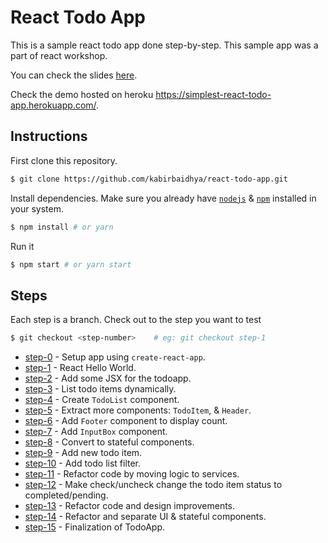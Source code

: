 # React Todo App

This is a sample react todo app done step-by-step.
This sample app was a part of react workshop.

You can check the slides [here](https://speakerdeck.com/kabirbaidhya/frontend-development-with-react).

Check the demo hosted on heroku https://simplest-react-todo-app.herokuapp.com/.


## Instructions

First clone this repository.
```bash
$ git clone https://github.com/kabirbaidhya/react-todo-app.git
```

Install dependencies. Make sure you already have [`nodejs`](https://nodejs.org/en/) & [`npm`](https://www.npmjs.com/) installed in your system.
```bash
$ npm install # or yarn
```

Run it
```bash
$ npm start # or yarn start
```

## Steps
Each step is a branch. Check out to the step you want to test

```bash
$ git checkout <step-number>    # eg: git checkout step-1
```
* [step-0](https://github.com/kabirbaidhya/react-todo-app/commits/step-0) - Setup app using `create-react-app`.
* [step-1](https://github.com/kabirbaidhya/react-todo-app/commits/step-1) - React Hello World.
* [step-2](https://github.com/kabirbaidhya/react-todo-app/commits/step-2) - Add some JSX for the todoapp.
* [step-3](https://github.com/kabirbaidhya/react-todo-app/commits/step-3) - List todo items dynamically.
* [step-4](https://github.com/kabirbaidhya/react-todo-app/commits/step-4) - Create `TodoList` component.
* [step-5](https://github.com/kabirbaidhya/react-todo-app/commits/step-5) - Extract more components: `TodoItem`, & `Header`.
* [step-6](https://github.com/kabirbaidhya/react-todo-app/commits/step-6) - Add `Footer` component to display count.
* [step-7](https://github.com/kabirbaidhya/react-todo-app/commits/step-7) - Add `InputBox` component.
* [step-8](https://github.com/kabirbaidhya/react-todo-app/commits/step-8) - Convert to stateful components.
* [step-9](https://github.com/kabirbaidhya/react-todo-app/commits/step-9) - Add new todo item.
* [step-10](https://github.com/kabirbaidhya/react-todo-app/commits/step-10) - Add todo list filter.
* [step-11](https://github.com/kabirbaidhya/react-todo-app/commits/step-11) - Refactor code by moving logic to services.
* [step-12](https://github.com/kabirbaidhya/react-todo-app/commits/step-12) - Make check/uncheck change the todo item status to completed/pending.
* [step-13](https://github.com/kabirbaidhya/react-todo-app/commits/step-13) - Refactor code and design improvements.
* [step-14](https://github.com/kabirbaidhya/react-todo-app/commits/step-14) - Refactor and separate UI & stateful components.
* [step-15](https://github.com/kabirbaidhya/react-todo-app/commits/step-15) - Finalization of TodoApp.
